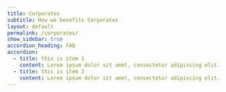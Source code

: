 ```yaml
---
title: Corporates
subtitle: How we benefits Corporates
layout: default
permalink: /corporates/
show_sidebar: true
accordion_heading: FAQ
accordion: 
  - title: this is item 1
    content: Lorem ipsum dolor sit amet, consectetur adipiscing elit. 
  - title: this is item 2
    content: Lorem ipsum dolor sit amet, consectetur adipiscing elit.
---
```



